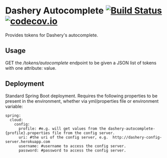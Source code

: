 # Dashery Autocomplete [![Build Status](https://travis-ci.org/Cowbacca/dashery-autocomplete.svg?branch=master)](https://travis-ci.org/Cowbacca/dashery-autocomplete) [![codecov.io](https://codecov.io/github/Cowbacca/dashery-autocomplete/coverage.svg?branch=master)](https://codecov.io/github/Cowbacca/dashery-autocomplete?branch=master)

Provides tokens for Dashery's autocomplete.

## Usage
GET the */tokens/autocomplete* endpoint to be given a JSON list of tokens with one attribute: value.

## Deployment

Standard Spring Boot deployment.  Requires the following properties to be present in the environment, whether via yml/properties file or environment variable:

```
spring:
  cloud:
    config:
      profile: #e.g. will get values from the dashery-autocomplete-{profile}.properties file from the config server.
      uri: #the uri of the config server, e.g.  http://dashery-config-server.herokuapp.com 
      username: #username to access the config server.
      password: #password to access the config server.
```
